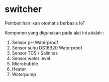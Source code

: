 # switcher
Pembenihan ikan otomatis berbasis IoT

Komponen yang digunakan pada alat ini adalah :
1. Sensor pH Waterproof
2. Sensor suhu DS18B20 Waterproof
3. Sensor TDS / Salinitas
4. Sensor water level
5. Microbubble
6. Heater
7. Waterpump
